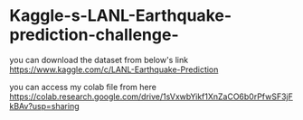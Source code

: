 # Kaggle-s-LANL-Earthquake-prediction-challenge-

you can download the dataset from below's link
https://www.kaggle.com/c/LANL-Earthquake-Prediction

you can access my colab file from here
https://colab.research.google.com/drive/1sVxwbYikf1XnZaCO6b0rPfwSF3jFkBAv?usp=sharing
